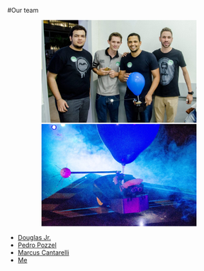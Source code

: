 #Our team
<p align="center">
  <img src="extras/ourteam.jpg" width="350"/>
  <img src="extras/sivirinu.jpeg" width="350"/>
</p>

- <a href="https://www.linkedin.com/in/douglas-domenciano-84a04212b/">Douglas Jr.</a>
- <a href="https://www.linkedin.com/in/pedro-pozzel-0473bb11b/">Pedro Pozzel</a>
- <a href="https://www.linkedin.com/in/marcus-cantarelli-14816b12b/">Marcus Cantarelli</a>
- <a href="https://www.linkedin.com/in/wendreo-luciano-fernandes-04b887106/">Me</a>
